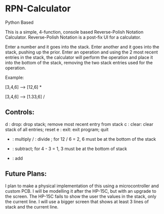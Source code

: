 # RPN-Calculator
Python Based

This is a simple, 4-function, console based Reverse-Polish Notation Calculator.
Reverse-Polish Notation is a post-fix UI for a calculator.

Enter a number and it goes into the stack. Enter another and it goes into the stack, pushing up the prior.
Enter an operation and using the 2 most recent entries in the stack, the calculator will perform the
operation and place it into the bottom of the stack, removing the two stack entries used for the operation.


Example:

[3,4,6]   ––>  [12,6]
*         

[3,4,6]   ––>  [1.33,6]
/        


## Controls:
d : drop: drop stack; remove most recent entry from stack
c : clear: clear stack of all entries; reset
e : exit: exit program; quit
* : multiply
/ : divide ; for 12 / 6 = 2, 6 must be at the bottom of the stack
- : subtract; for 4 - 3 = 1, 3 must be at the bottom of stack
+ : add


## Future Plans:
I plan to make a physical implementation of this 
using a microcontroller and custom PCB. I will 
be modelling it after the HP-15C, but with an 
upgrade to the screen. The HP-15C fails to show 
the user the values in the stack, only the 
current line. I will use a bigger screen that
shows at least 3 lines of stack and the current
line.
